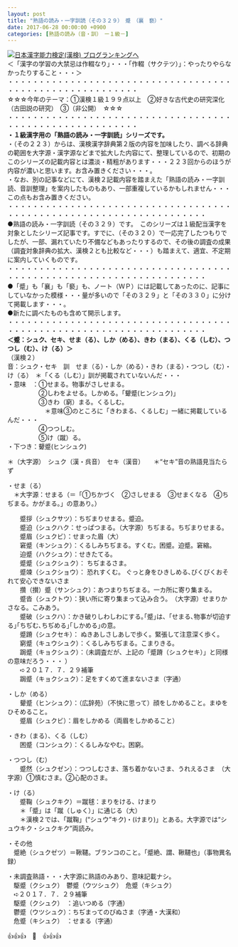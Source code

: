 ```yaml
---
layout: post
title: "熟語の読み・一字訓読（その３２９）　蹙　（襄　褻）"
date: 2017-06-28 00:00:00 +0900
categories: [熟語の読み（音・訓）　ー１級－]
---
```


[![](/syuusyuu9701/assets/images/熟語の読み・一字訓読（その３２９）-蹙-（襄-褻）-br_c_3028_1.gif)](http://blog.with2.net/link.php?1659096:3028 "日本漢字能力検定(漢検) ブログランキングへ")[日本漢字能力検定(漢検) ブログランキングへ](http://blog.with2.ne/link.php?1659096:3028)  
＜「漢字の学習の大禁忌は作輟なり」・・・「作輟（サクテツ）」：やったりやらなかったりすること・・・＞  
・・・・・・・・・・・・・・・・・・・・・・・・・・・・・・・・・・・・・・・・・・・・・・・・・・・・・・・・・  
☆☆☆今年のテーマ：①漢検１級１９９点以上　②好きな古代史の研究深化（古田説の研究）　③（非公開）　☆☆☆　　  
・・・・・・・・・・・・・・・・・・・・・・・・・・・・・・・・・・・・・・・・・・・・・・・・・・・・・・・・・  
**・１級漢字用の「熟語の読み・一字訓読」シリーズです。**  
・（その２２３）からは、漢検漢字辞典第２版の内容を加味したり、調べる辞典の範囲を大字源・漢字源などまで拡大した内容にて、整理しているので、初期のこのシリーズの記載内容とは濃淡・精粗があります・・・２２３回からのほうが内容が濃いと思います。お含み置きください・・・。  
・なお、別の記事などにて、漢検２記載内容を踏まえた「熟語の読み・一字訓読、音訓整理」を案内したものもあり、一部重複しているかもしれません・・・この点もお含み置きください。  
・・・・・・・・・・・・・・・・・・・・・・・・・・・・・・・・・・・・・・・・・・・・・・・・・・・・・・・・・・・・・・・・・・・・  
●熟語の読み・一字訓読（その３２９）です。　このシリーズは１級配当漢字を対象としたシリーズ記事です。すでに、（その３２０）で一応完了したつもりでしたが、一部、漏れていたり不備などもあったりするので、その後の調査の成果（調査対象辞典の拡大、漢検２とも比較など・・・）も踏まえて、適宜、不定期に案内していくものです。  
・・・・・・・・・・・・・・・・・・・・・・・・・・・・・・・・・・・・・・・・・・・・・・・・・・・・・・・・・・・・・・・・・・・・  
●「蹙」も「襄」も「褻」も、ノート（ＷＰ）には記載してあったのに、記事にしていなかった模様・・・量が多いので「その３２９」と「その３３０」に分けて掲載します・・・。  
●新たに調べたものも含めて開示します。  
・・・・・・・・・・・・・・・・・・・・・・・・・・・・・・・・・・・・・・・・・・・・・・・・・・・・・・・・・・・・・・・・・・・・  
**＜蹙：シュク、セキ、せま（る）、しか（める）、きわ（まる）、くる（しむ）、つつし（む）、け（る）＞**  
（漢検２）  
音：シュク・セキ　訓　せま（る）・しか（める）・きわ（まる）・つつし（む）・け（る）　＊「くる（しむ）」訓が掲載されていないんだ・・・  
・意味　：①せまる。物事がさしせまる。   
　　　　　②しわをよせる。しかめる。「顰蹙(ヒンシュク)」   
　　　　　③きわ（窮）まる。くるしむ。   
　　　　　　＊意味③のところに「きわまる、くるしむ」一緒に掲載しているんだ・・・  
　　　　　④つつしむ。   
　　　　　⑤け（蹴）る。  
・下つき：顰蹙(ヒンシュク)  
  
＊（大字源）　シュク（漢・呉音）　セキ（漢音）　　＊“セキ”音の熟語見当たらず  
  
・せま（る）  
　＊大字源：せまる（＝「①ちかづく　②さしせまる　③せまくなる　④ちぢまる。かがまる。」の意あり。）  
  
　　蹙拶（シュクサツ）：ちぢまりせまる。蹙迫。  
　　蹙迫（シュクハク：せっぱつまる。（大字源）ちぢまる。ちぢまりせまる。  
　　蹙眉（シュクビ）：せまった眉（大）　  
　　窘蹙（キンシュク）：くるしみちぢまる。すくむ。困蹙。迫蹙。窘縮。  
　　迫蹙（ハクシュク）：せきたてる。  
　　蹙蹙（シュクシュク）： ちぢまるさま。   
　　蹙竦（シュクショウ）： 恐れすくむ。 ぐっと身をひきしめる､びくびくおそれて安心できないさま  
　　攢（攅）蹙（サンシュク）：あつまりちぢまる。一カ所に寄り集まる。  
　　蹙沓（シュクトウ）：狭い所に寄り集まって込み合う。　（大字源）せまりかさなる。こみあう。  
　　蹙破（シュクハ）：かき破りしわしわにする｡｢蹙｣は、｢せまる､物事が切迫する｣｢ちぢむ､ちぢめる｣｢しかめる｣の意｡  
　　蹙蹐（シュクセキ）： ぬきあしさしあしで歩く。緊張して注意深く歩く。  
　　窮蹙（キュウシュク）：くるしみちぢまる。こまりきる。  
　　跼蹙（キョクシュク）：（未調査だが、上記の「蹙蹐（シュクセキ）」と同様の意味だろう・・・ ）　  
　　➪２０１７．７．２９補筆  
　　跼蹙（キョクシュク）：足をすくめて進まないさま（字通）　　  
  
・しか（める）  
　　顰蹙（ヒンシュク）：（広辞苑）（不快に思って）顔をしかめること。まゆをひそめること。  
　　蹙眉（シュクビ）：眉をしかめる（両眉をしかめること）  
  
・きわ（まる）、くる（しむ）  
　　困蹙（コンシュク）：くるしみなやむ。困窮。  
  
・つつし（む）  
　　蹙然（シュクゼン）：つつしむさま、落ち着かないさま、うれえるさま　（大字源）①慎むさま。②心配のさま。  
  
・け（る）  
　　蹙鞠（シュクキク）＝蹴毬：まりをける、けまり　  
　　＊「蹙」は「蹴（しゅく）」に通じる（大）　  
　　＊漢検２では、「蹴鞠」(“シュウ”キク)・(けまり)」とある。大字源では“シュウキク・シュクキク”両読み。  
  
・その他  
　蹙絶（シュクゼツ）＝鞦韆。ブランコのこと。「蹙絶、謂、鞦韆也」（事物異名録）  
  
・未調査熟語・・・大字源に熟語のみあり、意味記載ナシ。  
　駆蹙（クシュク）　鬱蹙（ウツシュク）　危蹙（キシュク）  
　➪２０１７．７．２９補筆  
　駆蹙（クシュク）　：追いつめる（字通）  
　鬱蹙（ウツシュク）：ちぢまってのびぬさま（字通・大漢和）  
　危蹙（キシュク）　：せまる（字通）  
  
👍👍👍　🐔　👍👍👍